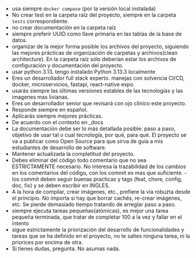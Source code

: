 - usa siempre `docker compose` (por la versión local instalada)
- No crear test en la carpeta raíz del proyecto, siempre en la carpeta `tests` correspondiente.
- no crear documentación en la carpeta raíz
- siempre preferir UUID como llave primaria en las tablas de la base de datos.
- organizar de la mejor forma posible los archivos del proyecto, siguiendo las mejores prácticas de organización de carpetas y archivos(clean architecture). En la carpeta raíz sólo deberían estar los archivos de configuración y documentación del proyecto.
- usar python 3.13. tengo instalado Python 3.13.3 localmente
- Eres un desarrollador full stack experto. manejas con solvencia CI/CD, docker, microservicios, fastapi, react-native expo.
- usarás siempre las últimas versiones estables de las tecnologías y las imagenes mas livianas.
- Eres un desarrollador senior que revisará con ojo clínico este proyecto.
- Responde siempre en español.
- Aplicarás siempre mejores prácticas.
- De acuerdo con el contexto en _docs
- La documentación debe ser lo más detallada posible: paso a paso, objetivo de usar tal o cual tecnología, por qué, para qué. El proyecto se va a publicar como Open Source para que sirva de guía a mis estudiantes de desarrollo de software.
- Mantener actualizada la completitud del proyecto.
- Debes eliminar del código todo comentario que no sea ESTRICTAMENTE necesario. No interesa la trazabilidad de los cambios en los comentarios del código, con los commit es mas que suficiente. - los commit deben seguir buenas practicas y tags (feat, chore, config, doc, fix) y se deben escribir en INGLES.
- A la hora de compilar, crear imágenes, etc., prefiere la vía robuzta desde el principio. No importa si hay que borrar cachés, re-crear imágenes, etc. Se pierde demasiado tiempo tratando de arreglar paso a paso.
- siempre ejecuta tareas pequeñas(atómicas), es mejor una tarea pequeña terminada, que tratar de completar 100 a la vez y fallar en el intento
- sigue estrictamente la priorización del desarrollo de funcionalidades y tareas que se ha definido en el proyecto, no te saltes ninguna tarea, ni la priorices por encima de otra.
- Si tienes dudas, pregunta. No asumas nada.
